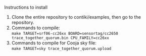 Instructions to install

1. Clone the entire repository to contiki/examples, then go to the repository.
2. Commands to compile: <br/>
`make TARGET=srf06-cc26xx BOARD=sensortag/cc2650 trace_together_quorum.bin CPU_FAMILY=cc26xx`
3. Commands to compile for Cooja sky file:<br/>
`make TARGET=sky trace_together_quorum.upload`

 